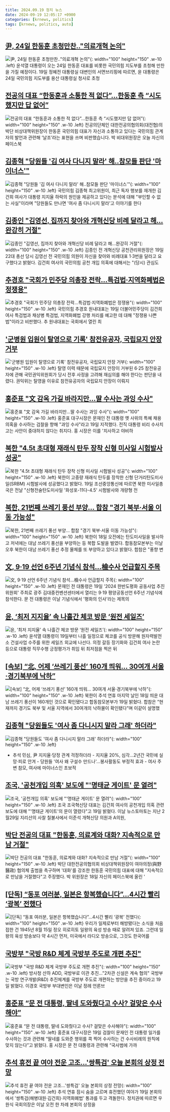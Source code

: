 ```yaml
---
title: 2024.09.19 정치 뉴스
date: 2024-09-19 12:05:17 +0900
categories: [krnews, politics]
tags: [krnews, politics, auto]
---
```

## [尹, 24일 한동훈 초청만찬.."의료개혁 논의"](https://n.news.naver.com/mnews/article/014/0005242496)

![尹, 24일 한동훈 초청만찬.."의료개혁 논의"](https://mimgnews.pstatic.net/image/origin/014/2024/09/19/5242496.jpg?type=nf220_150){: width="100" height="150" .w-10 .left}
윤석열 대통령이 오는 24일 한동훈 대표를 비롯한 국민의힘 지도부를 초청해 만찬을 가질 예정이다. 19일 정혜전 대통령실 대변인의 서면브리핑에 따르면, 윤 대통령은 24일 국민의힘 지도부를 용산 대통령실 청사로 초청

## [전공의 대표 “한동훈과 소통한 적 없다”…한동훈 측 “시도했지만 답 없어”](https://n.news.naver.com/mnews/article/056/0011802528)

![전공의 대표 “한동훈과 소통한 적 없다”…한동훈 측 “시도했지만 답 없어”](https://mimgnews.pstatic.net/image/origin/056/2024/09/18/11802528.jpg?type=nf220_150){: width="100" height="150" .w-10 .left}
전공의단체인 대한전공의협의회(대전협)의 박단 비상대책위원장이 한동훈 국민의힘 대표가 자신과 소통하고 있다는 국민의힘 관계자의 발언과 관련해 ‘날조’라는 표현을 쓰며 비판했습니다. 박 비대위원장은 오늘 자신의 페이스북

## [김종혁 "당원들 '김 여사 다니지 말라' 해‥참모들 판단 '마이너스'"](https://n.news.naver.com/mnews/article/214/0001374912)

![김종혁 "당원들 '김 여사 다니지 말라' 해‥참모들 판단 '마이너스'"](https://mimgnews.pstatic.net/image/origin/214/2024/09/19/1374912.jpg?type=nf220_150){: width="100" height="150" .w-10 .left}
국민의힘 김종혁 최고위원이, 최근 독자 행보를 재개한 김건희 여사가 대통령 지지율 하락의 원인을 제공하고 있다는 분석에 대해 "부인할 수 없는 사실"이라며 "당원들도 만나면 '여사 좀 다니시지 말라'고 이야기를 한다

## [김종인 "김영선, 집까지 찾아와 개혁신당 비례 달라고 해…완강히 거절"](https://n.news.naver.com/mnews/article/003/0012791493)

![김종인 "김영선, 집까지 찾아와 개혁신당 비례 달라고 해…완강히 거절"](https://mimgnews.pstatic.net/image/origin/003/2024/09/19/12791493.jpg?type=nf220_150){: width="100" height="150" .w-10 .left}
김종인 전 개혁신당 공천관리위원장은 19일 22대 총선 당시 김영선 전 국민의힘 의원이 자신을 찾아와 비례대표 1·3번을 달라고 요구했다고 밝혔다. 김건희 여사의 국민의힘 공천 개입 의혹에 대해서는 "(당시) 관심도

## [추경호 "국회가 민주당 의총장 전락…특검법·지역화폐법은 정쟁용"](https://n.news.naver.com/mnews/article/001/0014935935)

![추경호 "국회가 민주당 의총장 전락…특검법·지역화폐법은 정쟁용"](https://mimgnews.pstatic.net/image/origin/001/2024/09/19/14935935.jpg?type=nf220_150){: width="100" height="150" .w-10 .left}
국민의힘 추경호 원내대표는 19일 더불어민주당이 김건희 여사 특검법과 채상병 특검법, 지역화폐법 강행 처리를 예고한 데 대해 "정쟁용 나쁜 법"이라고 비판했다. 추 원내대표는 국회에서 열린 최

## ['군병원 입원이 탈영으로 기록' 참전유공자, 국립묘지 안장 거부](https://n.news.naver.com/mnews/article/421/0007794758)

!['군병원 입원이 탈영으로 기록' 참전유공자, 국립묘지 안장 거부](https://mimgnews.pstatic.net/image/origin/421/2024/09/19/7794758.jpg?type=nf220_150){: width="100" height="150" .w-10 .left}
탈영 이력 때문에 국립묘지 안장이 거부된 6‧25 참전유공자에 관해 국민권익위원회가 당시 전후 사정을 고려해 재심의를 해야 한다는 판단을 내렸다. 권익위는 탈영을 이유로 참전유공자의 국립묘지 안장이 이뤄지

## [홍준표 "文 감옥 가길 바라지만…딸 수사는 과잉 수사"](https://n.news.naver.com/mnews/article/015/0005034549)

![홍준표 "文 감옥 가길 바라지만…딸 수사는 과잉 수사"](https://mimgnews.pstatic.net/image/origin/015/2024/09/19/5034549.jpg?type=nf220_150){: width="100" height="150" .w-10 .left}
홍준표 대구시장은 문재인 전 대통령 옛 사위의 특혜 채용 의혹을 수사하는 검찰을 향해 "과잉 수사"라고 19일 지적했다. 전직 대통령 비리 수사치고는 사안이 중대하지 않다는 취지다. 홍 시장은 이를 '치사하고 야비하

## [북한 "4.5t 초대형 재래식 탄두 장착 신형 미사일 시험발사 성공"](https://n.news.naver.com/mnews/article/119/0002873508)

![북한 "4.5t 초대형 재래식 탄두 장착 신형 미사일 시험발사 성공"](https://mimgnews.pstatic.net/image/origin/119/2024/09/19/2873508.jpg?type=nf220_150){: width="100" height="150" .w-10 .left}
북한이 고중량 재래식 탄두를 장착한 신형 단거리탄도미사일(SRBM) 시험발사에 성공했다고 밝혔다. 19일 조선중앙통신에 따르면 북한 미사일총국은 전날 "신형전술탄도미사일 '화성포-11다-4.5' 시험발사와 개량형 전

## [북한, 21번째 쓰레기 풍선 부양... 합참 "경기 북부·서울 이동 가능성"](https://n.news.naver.com/mnews/article/469/0000823655)

![북한, 21번째 쓰레기 풍선 부양... 합참 "경기 북부·서울 이동 가능성"](https://mimgnews.pstatic.net/image/origin/469/2024/09/18/823655.jpg?type=nf220_150){: width="100" height="150" .w-10 .left}
북한이 18일 오전에는 탄도미사일을 발사하고 저녁에는 대남 쓰레기 풍선을 부양하는 등 복합 도발을 벌였다. 합동참모본부는 이날 오후 북한이 대남 쓰레기 풍선 추정 물체를 또 부양하고 있다고 밝혔다. 합참은 "풍향 변

## [文, 9·19 선언 6주년 기념식 참석…檢수사 언급할지 주목](https://n.news.naver.com/mnews/article/001/0014935195)

![文, 9·19 선언 6주년 기념식 참석…檢수사 언급할지 주목](https://mimgnews.pstatic.net/image/origin/001/2024/09/19/14935195.jpg?type=nf220_150){: width="100" height="150" .w-10 .left}
문재인 전 대통령은 19일 '2024 한반도평화 공동사업 추진위원회' 주최로 광주 김대중컨벤션센터에서 열리는 9·19 평양공동선언 6주년 기념식에 참석한다. 문 전 대통령은 이날 기념식에서 '평화의 인사'라는 제목의

## [윤, ‘최저 지지율’ 속 나흘간 체코 방문 ‘원전 세일즈’](https://n.news.naver.com/mnews/article/028/0002707642)

![윤, ‘최저 지지율’ 속 나흘간 체코 방문 ‘원전 세일즈’](https://mimgnews.pstatic.net/image/origin/028/2024/09/18/2707642.jpg?type=nf220_150){: width="100" height="150" .w-10 .left}
윤석열 대통령이 19일부터 나흘 일정으로 체코를 공식 방문해 원자력발전소 건설사업 수주를 위한 세일즈 외교에 나선다. 의정 갈등 장기화와 김건희 여사 논란 등으로 대통령 직무수행 긍정평가가 취임 뒤 최저점을 찍은 뒤

## [[속보] “北, 어제 ‘쓰레기 풍선’ 160개 띄워… 30여개 서울·경기북부에 낙하”](https://n.news.naver.com/mnews/article/081/0003481007)

![[속보] “北, 어제 ‘쓰레기 풍선’ 160개 띄워… 30여개 서울·경기북부에 낙하”](https://mimgnews.pstatic.net/image/origin/081/2024/09/19/3481007.jpg?type=nf220_150){: width="100" height="150" .w-10 .left}
북한이 추석 연휴 마지막 날인 18일 띄운 대남 쓰레기 풍선이 160개인 것으로 확인됐다고 합동참모본부가 19일 밝혔다. 합참은 “현재까지 경기도 북부 및 서울 지역에서 30여개의 낙하물이 확인됐다”며 이같이 설명했

## [김종혁 "당원들도 '여사 좀 다니시지 말라 그래' 하더라"](https://n.news.naver.com/mnews/article/055/0001190918)

![김종혁 "당원들도 '여사 좀 다니시지 말라 그래' 하더라"](https://mimgnews.pstatic.net/image/origin/055/2024/09/19/1190918.jpg?type=nf220_150){: width="100" height="150" .w-10 .left}
- 추석 민심, 尹 지지율·당정 관계 걱정하더라 - 지지율 20%, 심각...2년간 국민에 실망·피로 안겨 - 당원들 '여사 왜 구설수 만드나'…봉사활동도 부정적 효과 - 여사 주변 참모, 여사에 마이너스인 초보적

## [조국, '공천개입 의혹' 보도에 "'명태균 게이트' 문 열려"](https://n.news.naver.com/mnews/article/008/0005090945)

![조국, '공천개입 의혹' 보도에 "'명태균 게이트' 문 열려"](https://mimgnews.pstatic.net/image/origin/008/2024/09/19/5090945.jpg?type=nf220_150){: width="100" height="150" .w-10 .left}
조국 조국혁신당 대표는 김건희 여사의 공천개입 의혹 관련 보도에 대해 "'명태균 게이트'의 문이 열렸다"고 19일 밝혔다. 이날 뉴스토마토는 지난 2월29일 지리산의 사찰 칠불사에서 이준석 개혁신당 의원과 A의원,

## [박단 전공의 대표 "한동훈, 의료계와 대화? 지속적으로 만남 거절"](https://n.news.naver.com/mnews/article/029/0002902914)

![박단 전공의 대표 "한동훈, 의료계와 대화? 지속적으로 만남 거절"](https://mimgnews.pstatic.net/image/origin/029/2024/09/18/2902914.jpg?type=nf220_150){: width="100" height="150" .w-10 .left}
박단 대한전공의협의회 비상대책위원장이 여야의정(與野醫政) 협의체 출범을 촉구하며 '대화'를 강조한 한동훈 국민의힘 대표에 대해 "지속적으로 만남을 거절했다"고 주장했다. 박 위원장은 18일 자신의 페이스북에 올린 '

## [[단독] “동포 여러분, 일본은 항복했습니다”…4시간 빨리 ‘광복’ 전했다](https://n.news.naver.com/mnews/article/056/0011802653)

![[단독] “동포 여러분, 일본은 항복했습니다”…4시간 빨리 ‘광복’ 전했다](https://mimgnews.pstatic.net/image/origin/056/2024/09/19/11802653.jpg?type=nf220_150){: width="100" height="150" .w-10 .left}
우리가 일제로부터 해방됐다는 소식을 처음 접한 건 1945년 8월 15일 정오 히로히토 일왕의 육성 방송 때로 알려져 있죠. 그런데 일왕의 육성 방송보다 약 4시간 먼저, 미국에서 라디오 방송으로, 그것도 한국어를

## [국방부 "국방 R&D 체계 국방부 주도로 개편 추진"](https://n.news.naver.com/mnews/article/001/0014935873)

![국방부 "국방 R&D 체계 국방부 주도로 개편 추진"](https://mimgnews.pstatic.net/image/origin/001/2024/09/19/14935873.jpg?type=nf220_150){: width="100" height="150" .w-10 .left}
방사청 산하 ADD, 국방부로 이관 추진…"2차관 신설은 계속 협의" 국방부는 국방 연구개발(R&D) 추진체계를 국방부 주도로 개편하는 방안을 추진 중이라고 19일 밝혔다. 이경호 국방부 부대변인은 이날 정례 언론브

## [홍준표 “문 전 대통령, 딸네 도와줬다고 수사? 걸맞은 수사해야”](https://n.news.naver.com/mnews/article/032/0003321459)

![홍준표 “문 전 대통령, 딸네 도와줬다고 수사? 걸맞은 수사해야”](https://mimgnews.pstatic.net/image/origin/032/2024/09/19/3321459.jpg?type=nf220_150){: width="100" height="150" .w-10 .left}
홍준표 대구시장은 19일 검찰이 문재인 전 대통령 일가를 수사하는 것과 관련해 “딸네를 도와준 행위를 콕 찍어 수사하는 건 수사비례의 원칙에 맞지 않는다”고 밝혔다. 홍 시장은 문 전 대통령과 관련해 “국사범에 가까

## [추석 휴전 끝 여야 전운 고조…'쌍특검' 오늘 본회의 상정 전망](https://n.news.naver.com/mnews/article/421/0007794510)

![추석 휴전 끝 여야 전운 고조…'쌍특검' 오늘 본회의 상정 전망](https://mimgnews.pstatic.net/image/origin/421/2024/09/19/7794510.jpg?type=nf220_150){: width="100" height="150" .w-10 .left}
추석 연휴 잠시 숨을 고르며 휴전했던 여야가 19일 본회의에서 '쌍특검(해병대원·김건희)·지역화폐법' 통과를 두고 격돌한다. 정치권에 따르면 우원식 국회의장은 이날 오전 한 차례 본회의 상정을

